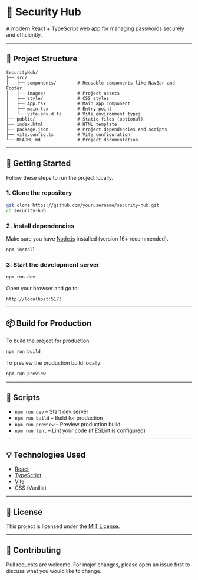 
# 🔐 Security Hub

A modern React + TypeScript web app for managing passwords securely and efficiently.

---

## 📁 Project Structure

```
SecurityHub/
├── src/
│   ├── components/        # Reusable components like NavBar and Footer
│   ├── images/            # Project assets
│   ├── style/             # CSS styles
│   ├── App.tsx            # Main app component
│   ├── main.tsx           # Entry point
│   └── vite-env.d.ts      # Vite environment types
├── public/                # Static files (optional)
├── index.html             # HTML template
├── package.json           # Project dependencies and scripts
├── vite.config.ts         # Vite configuration
└── README.md              # Project documentation
```

---

## 🚀 Getting Started

Follow these steps to run the project locally.

### 1. Clone the repository

```bash
git clone https://github.com/yourusername/security-hub.git
cd security-hub
```

### 2. Install dependencies

Make sure you have [Node.js](https://nodejs.org/) installed (version 16+ recommended).

```bash
npm install
```

### 3. Start the development server

```bash
npm run dev
```

Open your browser and go to:

```
http://localhost:5173
```

---

## 📦 Build for Production

To build the project for production:

```bash
npm run build
```

To preview the production build locally:

```bash
npm run preview
```

---

## 📄 Scripts

- `npm run dev` – Start dev server
- `npm run build` – Build for production
- `npm run preview` – Preview production build
- `npm run lint` – Lint your code (if ESLint is configured)

---

## 💡 Technologies Used

- [React](https://reactjs.org/)
- [TypeScript](https://www.typescriptlang.org/)
- [Vite](https://vitejs.dev/)
- CSS (Vanilla)

---

## 🧾 License

This project is licensed under the [MIT License](LICENSE).

---

## 🙌 Contributing

Pull requests are welcome. For major changes, please open an issue first to discuss what you would like to change.
